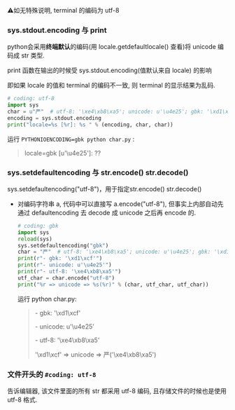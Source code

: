 ⚠️如无特殊说明, terminal 的编码为 utf-8

### sys.stdout.encoding 与 print

python会采用**终端默认**的编码(用 locale.getdefaultlocale() 查看)将 unicode 编码成 str 类型.

print 函数在输出的时候受 sys.stdout.encoding(值默认来自 locale) 的影响

即如果 locale 的值和 terminal 的编码不一致, 则 terminal 的显示结果为乱码.

```python
# coding: utf-8
import sys
char = u"严"  # utf-8: '\xe4\xb8\xa5'; unicode: u'\u4e25'; gbk: '\xd1\xcf'
encoding = sys.stdout.encoding
print("locale=%s [%r]: %s " % (encoding, char, char))
```

运行 `PYTHONIOENCODING=gbk python char.py` :

> locale=gbk [u'\u4e25']: ??

### sys.setdefaultencoding 与 str.encode() str.decode()

sys.setdefaultencoding("utf-8")，用于指定str.encode() str.decode()

- 对编码字符串 a, 代码中可以直接写 a.encode("utf-8"), 但事实上内部自动先通过 defaultencoding 去 decode 成 unicode 之后再 encode 的.

  ```python
  # coding: gbk
  import sys
  reload(sys)
  sys.setdefaultencoding("gbk")
  char = "严"  # utf-8: '\xe4\xb8\xa5'; unicode: u'\u4e25'; gbk: '\xd1\xcf'
  print(r"- gbk: '\xd1\xcf'")
  print(r"- unicode: u'\u4e25'")
  print(r"- utf-8: '\xe4\xb8\xa5'")
  utf_char = char.encode("utf-8")
  print("%r => unicode => %s(%r)" % (char, utf_char, utf_char))
  ```

  运行 python char.py:

  > \- gbk: '\xd1\xcf'
  >
  > \- unicode: u'\u4e25'
  >
  > \- utf-8: '\xe4\xb8\xa5'
  >
  > '\xd1\xcf' => unicode => 严('\xe4\xb8\xa5')

### 文件开头的 `#coding: utf-8` 

告诉编辑器, 该文件里面的所有 str 都采用 utf-8 编码, 且存储文件的时候也是使用 utf-8 格式.